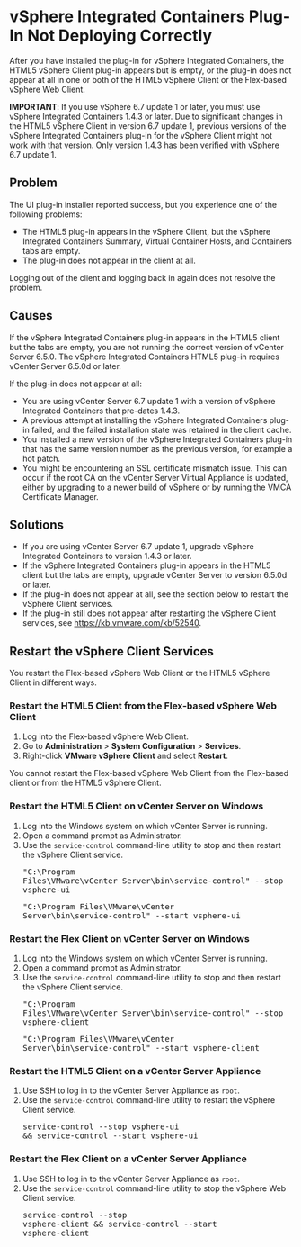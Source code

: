 # vSphere Integrated Containers Plug-In Not Deploying Correctly #

After you have installed the plug-in for vSphere Integrated Containers, the HTML5 vSphere Client plug-in appears but is empty, or the plug-in does not appear at all in one or both of the HTML5 vSphere Client or the Flex-based vSphere Web Client.

**IMPORTANT**: If you use vSphere 6.7 update 1 or later, you must use vSphere Integrated Containers 1.4.3 or later. Due to significant changes in the HTML5 vSphere Client in version 6.7 update 1, previous versions of the vSphere Integrated Containers plug-in for the vSphere Client might not work with that version. Only version 1.4.3 has been verified with vSphere 6.7 update 1.

## Problem ##

The UI plug-in installer reported success, but you experience one of the following problems:

- The HTML5 plug-in appears in the vSphere Client, but the vSphere Integrated Containers Summary, Virtual Container Hosts, and Containers tabs are empty. 
- The plug-in does not appear in the client at all.

Logging out of the client and logging back in again does not resolve the problem.

## Causes ##

If the vSphere Integrated Containers plug-in appears in the HTML5 client but the tabs are empty, you are not running the correct version of vCenter Server 6.5.0. The vSphere Integrated Containers HTML5 plug-in requires vCenter Server 6.5.0d or later. 

If the plug-in does not appear at all: 

- You are using vCenter Server 6.7 update 1 with a version of vSphere Integrated Containers that pre-dates 1.4.3. 
- A previous attempt at installing the vSphere Integrated Containers plug-in failed, and the failed installation state was retained in the client cache.
- You installed a new version of the vSphere Integrated Containers plug-in that has the same version number as the previous version, for example a hot patch.
- You might be encountering an SSL certificate mismatch issue. This can occur if the root CA on the vCenter Server Virtual Appliance is updated, either by upgrading to a newer build of vSphere or by running the VMCA Certificate Manager.

## Solutions ##

- If you are using vCenter Server 6.7 update 1, upgrade vSphere Integrated Containers to version 1.4.3 or later.
- If the vSphere Integrated Containers plug-in appears in the HTML5 client but the tabs are empty, upgrade vCenter Server to version 6.5.0d or later.
- If the plug-in does not appear at all, see the section below to restart the vSphere Client services.
- If the plug-in still does not appear after restarting the vSphere Client services, see https://kb.vmware.com/kb/52540. 

## Restart the vSphere Client Services <a id="restart-client"></a>

You restart the Flex-based vSphere Web Client or the HTML5 vSphere Client in different ways.

### Restart the HTML5 Client from the Flex-based vSphere Web Client 

1. Log into the Flex-based vSphere Web Client.
2. Go to **Administration** > **System Configuration** > **Services**. 
3. Right-click **VMware vSphere Client** and select **Restart**.

You cannot restart the Flex-based vSphere Web Client from the Flex-based client or from the HTML5 vSphere Client.


### Restart the HTML5 Client on vCenter Server on Windows ###

1. Log into the Windows system on which vCenter Server is running.
2. Open a command prompt as Administrator.
3. Use the `service-control` command-line utility to stop and then restart the vSphere Client service.<pre>"C:\Program Files\VMware\vCenter Server\bin\service-control" --stop vsphere-ui</pre><pre>"C:\Program Files\VMware\vCenter Server\bin\service-control" --start vsphere-ui</pre>

### Restart the Flex Client on vCenter Server on Windows ###

1. Log into the Windows system on which vCenter Server is running.
2. Open a command prompt as Administrator.
3. Use the `service-control` command-line utility to stop and then restart the vSphere Client service.<pre>"C:\Program Files\VMware\vCenter Server\bin\service-control" --stop vsphere-client</pre><pre>"C:\Program Files\VMware\vCenter Server\bin\service-control" --start vsphere-client</pre>

### Restart the HTML5 Client on a vCenter Server Appliance ###

1. Use SSH to log in to the vCenter Server Appliance as `root`.
2. Use the `service-control` command-line utility to restart the vSphere Client service.<pre>service-control --stop vsphere-ui && service-control --start vsphere-ui</pre>

### Restart the Flex Client on a vCenter Server Appliance ###

1. Use SSH to log in to the vCenter Server Appliance as `root`.
2. Use the `service-control` command-line utility to stop the vSphere Web Client service.<pre>service-control --stop vsphere-client && service-control --start vsphere-client</pre>